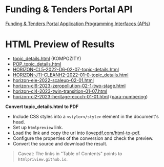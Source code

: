# Funding & Tenders Portal API
[Funding & Tenders Portal Application Programming Interfaces (APIs)](https://ec.europa.eu/info/funding-tenders/opportunities/portal/screen/support/apis)

# HTML Preview of Results
- [topic_details.html](https://htmlpreview.github.io/?https://github.com/lustraka/Data_Analysis_Workouts/blob/main/Wrangle_Data/topic_details.html) (KOMPOZITY)
- [POP_topic_details.html](https://htmlpreview.github.io/?https://github.com/lustraka/Data_Analysis_Workouts/blob/main/Wrangle_Data/POP_topic_details.html)
- [HORIZON-CL5-2022-D6-02-07-topic-details.html](https://htmlpreview.github.io/?https://github.com/lustraka/Data_Analysis_Workouts/blob/main/Wrangle_Data/HORIZON-CL5-2022-D6-02-07-topic-details.html)
- [HORIZON-JTI-CLEANH2-2022-01-0-topic_details.html](https://htmlpreview.github.io/?https://github.com/lustraka/Data_Analysis_Workouts/blob/main/Wrangle_Data/HORIZON-JTI-CLEANH2-2022-01-0-topic_details.html)
- [horizon-eie-2022-scaleup-02-01.html](https://htmlpreview.github.io/?https://github.com/lustraka/Data_Analysis_Workouts/blob/main/Wrangle_Data/EU-FTP-Topics/html-out/horizon-eie-2022-scaleup-02-01.html)
- [horizon-cl6-2023-zeropollution-02-1-two-stage.html](https://htmlpreview.github.io/?https://github.com/lustraka/Data_Analysis_Workouts/blob/main/Wrangle_Data/EU-FTP-Topics/html-out/horizon-cl6-2023-zeropollution-02-1-two-stage.html)
- [horizon-cl4-2023-twin-transition-01-07.html](https://htmlpreview.github.io/?https://github.com/lustraka/Data_Analysis_Workouts/blob/main/Wrangle_Data/EU-FTP-Topics/html-out/horizon-cl4-2023-twin-transition-01-07.html)
- [horizon-cl2-2023-heritage-eccch-01-01.html](https://htmlpreview.github.io/?https://github.com/lustraka/Data_Analysis_Workouts/blob/main/Wrangle_Data/EU-FTP-Topics/html-out/horizon-cl2-2023-heritage-eccch-01-01.html) ([para-numbering](https://htmlpreview.github.io/?https://github.com/lustraka/Data_Analysis_Workouts/blob/main/Wrangle_Data/EU-FTP-Topics/html-out/horizon-cl2-2023-heritage-eccch-01-01-para-numbering.html))

**Convert topic_details.html to PDF**
- Include CSS styles into a `<style></style>` element in the document's head.
- Set up `htmlpreview` link.
- Load the link and copy the url into [ilovepdf.com/html-to-pdf](https://www.ilovepdf.com/html-to-pdf).
- Configure the properties of the conversion and check the preview.
- Convert the source and download the result.
> Caveat: The links in "Table of Contents" points to `htmlpriview.github.io`.
